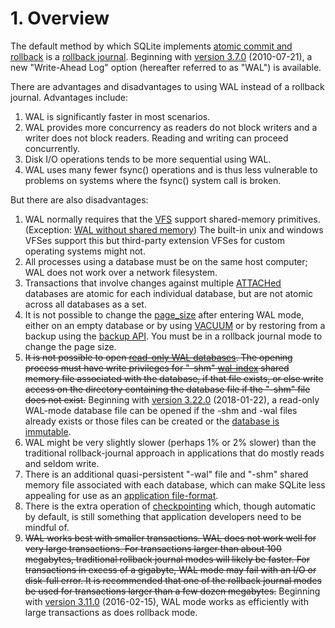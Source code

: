 # 1\. Overview


The default method by which SQLite implements
[atomic commit and rollback](atomiccommit.html) is a [rollback journal](lockingv3.html#rollback).
Beginning with [version 3\.7\.0](releaselog/3_7_0.html) (2010\-07\-21\), a new "Write\-Ahead Log" option
(hereafter referred to as "WAL") is available.


There are advantages and disadvantages to using WAL instead of
a rollback journal. Advantages include:



1. WAL is significantly faster in most scenarios.
2. WAL provides more concurrency as readers do not block writers and 
 a writer does not block readers. Reading and writing can proceed 
 concurrently.
3. Disk I/O operations tends to be more sequential using WAL.
4. WAL uses many fewer fsync() operations and is thus less vulnerable to
 problems on systems where the fsync() system call is broken.


But there are also disadvantages:


1. WAL normally requires that the [VFS](vfs.html) 
 support shared\-memory primitives.
 (Exception: [WAL without shared memory](wal.html#noshm))
 The built\-in unix and windows VFSes
 support this but third\-party extension VFSes for custom operating
 systems might not.
2. All processes using a database must be on the same host computer;
 WAL does not work over a network filesystem.
3. Transactions that involve changes against multiple [ATTACHed](lang_attach.html)
 databases are atomic for each individual database, but are not
 atomic across all databases as a set.
4. It is not possible to change the [page\_size](pragma.html#pragma_page_size) after entering WAL
 mode, either on an empty database or by using [VACUUM](lang_vacuum.html) or by restoring
 from a backup using the [backup API](backup.html). You must be in a rollback journal
 mode to change the page size.
5. ~~It is not possible to open [read\-only WAL databases](wal.html#readonly).
 The opening process must have write privileges for "\-shm"
 [wal\-index](walformat.html#shm) shared memory file associated with the database, if that
 file exists, or else write access on the directory containing
 the database file if the "\-shm" file does not exist.~~
 Beginning with [version 3\.22\.0](releaselog/3_22_0.html) (2018\-01\-22\), a read\-only 
 WAL\-mode database file can be opened if
 the \-shm and \-wal files
 already exists or those files can be created or the
 [database is immutable](uri.html#uriimmutable).
6. WAL might be very slightly slower (perhaps 1% or 2% slower)
 than the traditional rollback\-journal approach
 in applications that do mostly reads and seldom write.
7. There is an additional quasi\-persistent "\-wal" file and
 "\-shm" shared memory file associated with each
 database, which can make SQLite less appealing for use as an 
 [application file\-format](appfileformat.html).
8. There is the extra operation of [checkpointing](wal.html#ckpt) which, though automatic
 by default, is still something that application developers need to
 be mindful of.
9. ~~WAL works best with smaller transactions. WAL does
 not work well for very large transactions. For transactions larger than
 about 100 megabytes, traditional rollback journal modes will likely
 be faster. For transactions in excess of a gigabyte, WAL mode may 
 fail with an I/O or disk\-full error.
 It is recommended that one of the rollback journal modes be used for
 transactions larger than a few dozen megabytes.~~
 Beginning with [version 3\.11\.0](releaselog/3_11_0.html) (2016\-02\-15\), 
 WAL mode works as efficiently with
 large transactions as does rollback mode.


